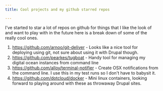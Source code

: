 ```yaml
---
title: Cool projects and my github starred repos

---
```

I've started to star a lot of repos on github for things that I like the look of and want to play with in the future here is a break down of some of the really cool ones.

1. https://github.com/arnoo/git-deliver - Looks like a nice tool for deploying using git, not sure about using it with Drupal though.
2. https://github.com/pearkes/tugboat - Handy tool for managing my digital ocean instances from command line
3. https://github.com/alloy/terminal-notifier - Create OSX notifications from the command line. I use this in my test runs so I don't have to babysit it.
4. https://github.com/dotcloud/docker - Mini linux containers, looking forward to playing around with these as throwaway Drupal sites. 
